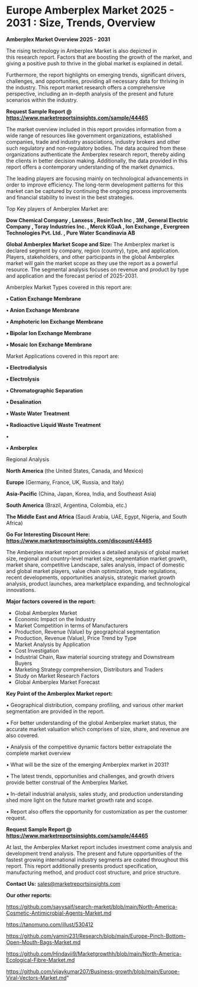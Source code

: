 # Europe Amberplex Market 2025 - 2031 : Size, Trends, Overview

<Strong> Amberplex Market Overview 2025 - 2031</strong>

The rising technology in Amberplex Market is also depicted in this research report. Factors that are boosting the growth of the market, and giving a positive push to thrive in the global market is explained in detail.

Furthermore, the report highlights on emerging trends, significant drivers, challenges, and opportunities, providing all necessary data for thriving in the industry. This report market research offers a comprehensive perspective, including an in-depth analysis of the present and future scenarios within the industry.

<strong>Request Sample Report @ <a href=https://www.marketreportsinsights.com/sample/44465>https://www.marketreportsinsights.com/sample/44465</a></strong>

The market overview included in this report provides information from a wide range of resources like government organizations, established companies, trade and industry associations, industry brokers and other such regulatory and non-regulatory bodies. The data acquired from these organizations authenticate the Amberplex research report, thereby aiding the clients in better decision making. Additionally, the data provided in this report offers a contemporary understanding of the market dynamics.

The leading players are focusing mainly on technological advancements in order to improve efficiency. The long-term development patterns for this market can be captured by continuing the ongoing process improvements and financial stability to invest in the best strategies.

Top Key players of Amberplex Market are:

<strong>Dow Chemical Company , Lanxess , ResinTech Inc , 3M , General Electric Company , Toray Industries Inc. , Merck KGaA , Ion Exchange , Evergreen Technologies Pvt. Ltd. , Pure Water Scandinavia AB</strong>

<strong><b>Global Amberplex Market Scope and Size:</b></strong>
The Amberplex market is declared segment by company, region (country), type, and application. Players, stakeholders, and other participants in the global Amberplex market will gain the market scope as they use the report as a powerful resource. The segmental analysis focuses on revenue and product by type and application and the forecast period of 2025-2031.

Amberplex Market Types covered in this report are:

<strong>•  Cation Exchange Membrane 

•  Anion Exchange Membrane 

•  Amphoteric Ion Exchange Membrane 

•  Bipolar Ion Exchange Membrane 

•  Mosaic Ion Exchange Membrane</strong>

Market Applications covered in this report are:

<strong>•  Electrodialysis 

•  Electrolysis 

•  Chromatographic Separation 

•  Desalination 

•  Waste Water Treatment 

•  Radioactive Liquid Waste Treatment 

•  

•  Amberplex</strong> 

Regional Analysis

<strong>North America</strong> (the United States, Canada, and Mexico)

<strong>Europe</strong> (Germany, France, UK, Russia, and Italy)

<strong>Asia-Pacific</strong> (China, Japan, Korea, India, and Southeast Asia)

<strong>South America</strong> (Brazil, Argentina, Colombia, etc.)

<strong>The Middle East and Africa</strong> (Saudi Arabia, UAE, Egypt, Nigeria, and South Africa)

<strong>Go For Interesting Discount Here: <a href=https://www.marketreportsinsights.com/discount/44465>https://www.marketreportsinsights.com/discount/44465</a></strong>

The Amberplex market report provides a detailed analysis of global market size, regional and country-level market size, segmentation market growth, market share, competitive Landscape, sales analysis, impact of domestic and global market players, value chain optimization, trade regulations, recent developments, opportunities analysis, strategic market growth analysis, product launches, area marketplace expanding, and technological innovations.

<strong><b>Major factors covered in the report:</b></strong>
<ul>
  <li>Global Amberplex Market </li>
  <li>Economic Impact on the Industry</li>
  <li>Market Competition in terms of Manufacturers</li>
  <li>Production, Revenue (Value) by geographical segmentation</li>
  <li>Production, Revenue (Value), Price Trend by Type</li>
  <li>Market Analysis by Application</li>
  <li>Cost Investigation</li>
  <li>Industrial Chain, Raw material sourcing strategy and Downstream Buyers</li>
  <li>Marketing Strategy comprehension, Distributors and Traders</li>
  <li>Study on Market Research Factors</li>
  <li>Global Amberplex Market Forecast</li>
</ul>

<strong><b>Key Point of the Amberplex Market report:</b></strong>

• Geographical distribution, company profiling, and various other market segmentation are provided in the report.

• For better understanding of the global Amberplex market status, the accurate market valuation which comprises of size, share, and revenue are also covered.

• Analysis of the competitive dynamic factors better extrapolate the complete market overview

• What will be the size of the emerging Amberplex market in 2031?

• The latest trends, opportunities and challenges, and growth drivers provide better construal of the Amberplex Market.

• In-detail industrial analysis, sales study, and production understanding shed more light on the future market growth rate and scope.

• Report also offers the opportunity for customization as per the customer request.

<strong>Request Sample Report @ <a href=https://www.marketreportsinsights.com/sample/44465>https://www.marketreportsinsights.com/sample/44465</a></strong>

At last, the Amberplex Market report includes investment come analysis and development trend analysis. The present and future opportunities of the fastest growing international industry segments are coated throughout this report. This report additionally presents product specification, manufacturing method, and product cost structure, and price structure.

<strong>Contact Us:</strong>
sales@marketreportsinsights.com

<strong>Our other reports:</strong>

<a href=https://github.com/sayysaif/search-market/blob/main/North-America-Cosmetic-Antimicrobial-Agents-Market.md>https://github.com/sayysaif/search-market/blob/main/North-America-Cosmetic-Antimicrobial-Agents-Market.md</a>

<a href=https://tanomuno.com/illust/530412>https://tanomuno.com/illust/530412</a>

<a href=https://github.com/yamini231/Research/blob/main/Europe-Pinch-Bottom-Open-Mouth-Bags-Market.md>https://github.com/yamini231/Research/blob/main/Europe-Pinch-Bottom-Open-Mouth-Bags-Market.md</a>

<a href=https://github.com/Hindavii9/Marketgrowthh/blob/main/North-America-Ecological-Fibre-Market.md>https://github.com/Hindavii9/Marketgrowthh/blob/main/North-America-Ecological-Fibre-Market.md</a>

<a href=https://github.com/vijaykumar207/Business-growth/blob/main/Europe-Viral-Vectors-Market.md>https://github.com/vijaykumar207/Business-growth/blob/main/Europe-Viral-Vectors-Market.md</a>"
